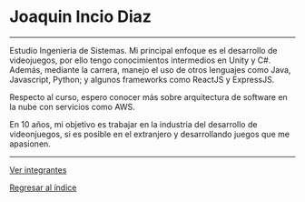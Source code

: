 # Joaquin Incio Diaz
***
Estudio Ingenieria de Sistemas. Mi principal enfoque es el desarrollo de videojuegos, por ello tengo conocimientos intermedios en Unity y C#. Además, mediante la carrera, manejo el uso de otros lenguajes como Java, Javascript, Python; y algunos frameworks como ReactJS y ExpressJS.

Respecto al curso, espero conocer más sobre arquitectura de software en la nube con servicios como AWS.

En 10 años, mi objetivo es trabajar en la industria del desarrollo de videonjuegos, si es posible en el extranjero y desarrollando juegos que me apasionen.
***
[Ver integrantes](../integrantes.md)

[Regresar al índice](../../proyecto.md)